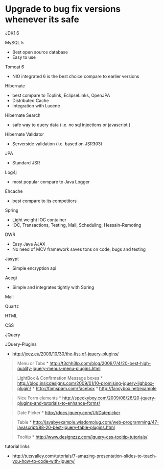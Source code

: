 # Upgrade to bug fix versions whenever its safe #

JDK1.6

MySQL 5
  * Best open source database
  * Easy to use

Tomcat 6
  * NIO integrated 6 is the best choice compare to earlier versions

Hibernate
  * best compare to Toplink, EclipseLinks, OpenJPA
  * Distributed Cache
  * Integration with Lucene

Hibernate Search
  * safe way to query data (i.e. no sql injections or javascript )

Hibernate Validator
  * Serverside validation (i.e. based on JSR303)

JPA
  * Standard JSR

Log4j
  * most popular compare to Java Logger

Ehcache
  * best compare to its competitors

Spring
  * Light weight IOC container
  * IOC, Transactions, Testing, Mail, Scheduling, Hessain-Remoting

DWR
  * Easy Java AJAX
  * No need of MCV framework saves tons on code, bugs and testing

Jasypt
  * Simple encryption api

Acegi
  * Simple and integrates tightly with Spring

Mail

Quartz


HTML

CSS

JQuery


JQuery-Plugins
  * http://jeez.eu/2009/10/30/the-list-of-jquery-plugins/

> Menu or Tabs
    * http://t3chh3lp.com/blog/2009/7/4/20-best-high-quality-jquery-menus-menu-plugins.html

> LightBox & Confirmation Message boxes
    * http://blog.insicdesigns.com/2009/01/10-promising-jquery-lighbox-plugin/
    * http://famspam.com/facebox
    * http://fancybox.net/example


> Nice Form elements
    * http://speckyboy.com/2009/08/26/20-jquery-plugins-and-tutorials-to-enhance-forms/

> Date Picker
    * http://docs.jquery.com/UI/Datepicker

> Table
    * http://javabyexample.wisdomplug.com/web-programming/47-javascript/88-20-best-jquery-table-plugins.html

> Tooltip
    * http://www.designzzz.com/jquery-css-tooltip-tutorials/


tutorial links

  * http://tutsvalley.com/tutorials/7-amazing-presentation-slides-to-teach-you-how-to-code-with-jquery/

